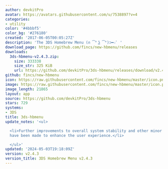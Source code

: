 ```yaml
---
author: devkitPro
avatar: https://avatars.githubusercontent.com/u/7538897?v=4
categories:
- utility
color: '#4bbbf5'
color_bg: '#276180'
created: '2017-06-05T00:05:27Z'
description: 'The 3DS Homebrew Menu (∩ ͡° ͜ʖ ͡°)⊃━☆ﾟ '
download_page: https://github.com/fincs/new-hbmenu/releases
downloads:
  3ds-hbmenu-v2.4.3.zip:
    size: 333338
    size_str: 325 KiB
    url: https://github.com/devkitPro/3ds-hbmenu/releases/download/v2.4.3/3ds-hbmenu-v2.4.3.zip
github: fincs/new-hbmenu
icon: https://raw.githubusercontent.com/fincs/new-hbmenu/master/icon.png
image: https://raw.githubusercontent.com/fincs/new-hbmenu/master/icon.png
image_length: 21865
layout: app
source: https://github.com/devkitPro/3ds-hbmenu
stars: 729
systems:
- 3DS
title: 3ds-hbmenu
update_notes: '<ul>

  <li>Further improvements to overall system stability and other minor adjustments
  have been made to enhance the user experience.</li>

  </ul>'
updated: '2024-05-03T19:18:09Z'
version: v2.4.3
version_title: 3DS Homebrew Menu v2.4.3
---
```

